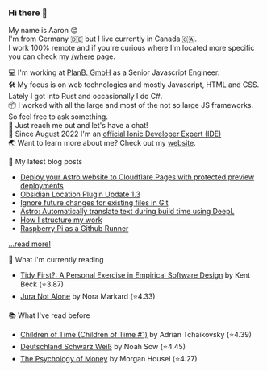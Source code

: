 ### Hi there 👋

My name is Aaron 😊   
I'm from Germany 🇩🇪 but I live currently in Canada 🇨🇦.    
I work 100% remote and if you're curious where I'm located more specific you can check my [/where](https://aaronczichon.de/where) page.

💻 I'm working at [PlanB. GmbH](https://github.com/planbgmbh) as a Senior Javascript Engineer.    
🛠 My focus is on web technologies and mostly Javascript, HTML and CSS. Lately I got into Rust and occasionally I do C#.   
📦 I worked with all the large and most of the not so large JS frameworks. So feel free to ask something.   
🦜 Just reach me out and let's have a chat!   
📱 Since August 2022 I'm an [official Ionic Developer Expert (IDE)](https://ionic.io/developer-experts)   
🌏 Want to learn more about me? Check out my [website](https://aaronczichon.de).   

📝 My latest blog posts
* [Deploy your Astro website to Cloudflare Pages with protected preview deployments](https://aaronczichon.de/blog/28-cloudflare-pages-astro-github/)
* [Obsidian Location Plugin Update 1.3](https://aaronczichon.de/blog/26-obsidian-plugin-130/)
* [Ignore future changes for existing files in Git](https://aaronczichon.de/blog/23-gitignore-existing/)
* [Astro: Automatically translate text during build time using DeepL](https://aaronczichon.de/blog/21-astro-deepl-component/)
* [How I structure my work](https://aaronczichon.de/blog/19-how-i-structure-my-work/)
* [Raspberry Pi as a Github Runner](https://aaronczichon.de/blog/17-custom-github-runner/)

[...read more!](https://aaronczichon.de/blog)

📖 What I'm currently reading
<!-- GOODREADS-LIST:START -->
- [Tidy First?: A Personal Exercise in Empirical Software Design](https://www.goodreads.com/review/show/6614987667?utm_medium=api&utm_source=rss) by Kent Beck (⭐️3.87)
- [Jura Not Alone](https://www.goodreads.com/review/show/6417232395?utm_medium=api&utm_source=rss) by Nora Markard (⭐️4.33)
<!-- GOODREADS-LIST:END -->

📚 What I've read before
<!-- GOODREADS-LIST-PAST:START -->
- [Children of Time (Children of Time #1)](https://www.goodreads.com/review/show/6728589039?utm_medium=api&utm_source=rss) by Adrian Tchaikovsky (⭐️4.39)
- [Deutschland Schwarz Weiß](https://www.goodreads.com/review/show/6201186953?utm_medium=api&utm_source=rss) by Noah Sow (⭐️4.45)
- [The Psychology of Money](https://www.goodreads.com/review/show/6615260508?utm_medium=api&utm_source=rss) by Morgan Housel (⭐️4.27)
<!-- GOODREADS-LIST-PAST:END -->

<!--
**aaronczichon/aaronczichon** is a ✨ _special_ ✨ repository because its `README.md` (this file) appears on your GitHub profile.

Here are some ideas to get you started:

- 🔭 I’m currently working on ...
- 🌱 I’m currently learning ...
- 👯 I’m looking to collaborate on ...
- 🤔 I’m looking for help with ...
- 💬 Ask me about ...
- 📫 How to reach me: ...
- 😄 Pronouns: ...
- ⚡ Fun fact: ...
-->
